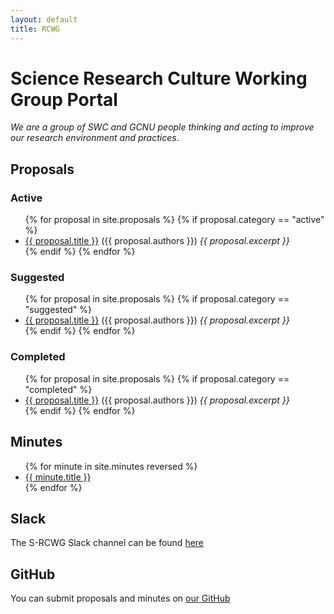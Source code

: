 ```yaml
---
layout: default
title: RCWG
---
```


# Science Research Culture Working Group Portal

*We are a group of SWC and GCNU people thinking and acting to improve our research environment and practices*.

## Proposals

### Active 

<ul>
{% for proposal in site.proposals %}
{% if proposal.category == "active" %}
      <li>
        <a href="{{ proposal.url | relative_url  }}">{{ proposal.title }}</a> ({{ proposal.authors }})
        <em>{{ proposal.excerpt }} </em>
      </li>
{% endif %}
{% endfor %}
</ul>

### Suggested

<ul>
{% for proposal in site.proposals %}
{% if proposal.category == "suggested" %}
      <li>
        <a href="{{ proposal.url | relative_url  }}">{{ proposal.title }}</a> ({{ proposal.authors }})
        <em>{{ proposal.excerpt }} </em>
      </li>
{% endif %}
{% endfor %}
</ul>

### Completed

<ul>
{% for proposal in site.proposals %}
{% if proposal.category == "completed" %}
      <li>
        <a href="{{ proposal.url | relative_url  }}">{{ proposal.title }}</a> ({{ proposal.authors }})
        <em>{{ proposal.excerpt }} </em>
      </li>
{% endif %}
{% endfor %}
</ul>

## Minutes

<ul>
  {% for minute in site.minutes reversed %}
  <li>
    <a href="{{ minute.url | relative_url  }}">{{ minute.title }}</a>
  </li>
  {% endfor %}
</ul>


## Slack

The S-RCWG Slack channel can be found [here](https://swc-neuro.slack.com/archives/C01CK2NTV32)

## GitHub

You can submit proposals and minutes on [our GitHub](https://github.com/SainsburyWellcomeCentre/RCWG)

<br>
<br>
